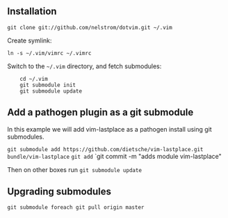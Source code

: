 ## Installation

`git clone git://github.com/nelstrom/dotvim.git ~/.vim`

Create symlink:

`ln -s ~/.vim/vimrc ~/.vimrc`

Switch to the `~/.vim` directory, and fetch submodules:

```
    cd ~/.vim
    git submodule init
    git submodule update
```

## Add a pathogen plugin as a git submodule

In this example we will add vim-lastplace as a pathogen install using git submodules.

`git submodule add https://github.com/dietsche/vim-lastplace.git bundle/vim-lastplace`
`git add`
`git commit -m "adds module vim-lastplace"

Then on other boxes run
`git submodule update`

## Upgrading submodules

`git submodule foreach git pull origin master`
